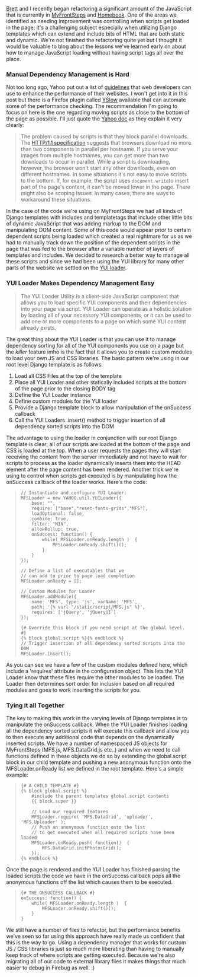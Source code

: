 [Brett](http://bzabos.wordpress.com/) and I recently began refactoring a
significant amount of the JavaScript that is currently in
[MyFrontSteps](http://www.myfrontsteps.com) and
[Homebook](http://www.myfrontsteps.com/myfrontsteps/home/). One of the areas we
identified as needing improvement was controlling when scripts get loaded in the
page; it's a challenging subject especially when utilizing Django templates
which can extend and include bits of HTML that are both static and dynamic.
We're not finished the refactoring quite yet but I thought it would be valuable
to blog about the lessons we've learned early on about how to manage JavaScript
loading without having script tags all over the place.

### Manual Dependency Management is Hard

Not too long ago, Yahoo put out a list of
[guidelines](http://developer.yahoo.com/performance/rules.html) that web
developers can use to enhance the performance of their websites. I won't get
into it in this post but there is a Firefox plugin called
[YSlow](http://developer.yahoo.com/yslow/) available that can automate some of
the performance checking. The recommendation I'm going to focus on here is the
one regarding moving scripts as close to the bottom of the page as possible.
I'll just quote the [Yahoo
doc](http://developer.yahoo.com/performance/rules.html) as they explain it very
clearly:

> The problem caused by scripts is that they block parallel downloads. The
> [HTTP/1.1
> specification](http://www.w3.org/Protocols/rfc2616/rfc2616-sec8.html#sec8.1.4)
> suggests that browsers download no more than two components in parallel per
> hostname. If you serve your images from multiple hostnames, you can get more
> than two downloads to occur in parallel. While a script is downloading,
> however, the browser won't start any other downloads, even on different
> hostnames. In some situations it's not easy to move scripts to the bottom. If,
> for example, the script uses `document.write`to insert part of the page's
> content, it can't be moved lower in the page. There might also be scoping
> issues. In many cases, there are ways to workaround these situations.

In the case of the code we're using on MyFrontSteps we had all kinds of Django
templates with includes and templatetags that include other little bits of
dynamic JavaScript that was adding markup to the DOM and manipulating DOM
content. Some of this code would appear prior to certain dependent scripts being
loaded which created a real nightmare for us as we had to manually track down
the position of the dependent scripts in the page that was fed to the browser
after a variable number of layers of templates and includes. We decided to
research a better way to manage all these scripts and since we had been using
the YUI library for many other parts of the website we settled on the [YUI
loader](http://developer.yahoo.com/yui/yuiloader/).

### YUI Loader Makes Dependency Management Easy

> The YUI Loader Utility is a client-side JavaScript component that allows you
> to load specific YUI components and their dependencies into your page via
> script. YUI Loader can operate as a holistic solution by loading all of your
> necessary YUI components, or it can be used to add one or more components to a
> page on which some YUI content already exists.

The great thing about the YUI Loader is that you can use it to manage dependency
sorting for all of the YUI components you use on a page but the *killer* feature
imho is the fact that it allows you to create custom modules to load your own JS
and CSS libraries. The basic pattern we're using in our root level Django
template is as follows:

1.  Load all CSS Files at the top of the template
2.  Place all YUI Loader and other statically included scripts at the bottom of
    the page prior to the closing BODY tag
3.  Define the YUI Loader instance
4.  Define custom modules for the YUI loader
5.  Provide a Django template block to allow manipulation of the onSuccess
    callback
6.  Call the YUI Loaders .insert() method to trigger insertion of all dependency
    sorted scripts into the DOM

The advantage to using the loader in conjunction with our root Django template
is clear; all of our scripts are loaded at the bottom of the page and CSS is
loaded at the top. When a user requests the pages they will start receiving the
content from the server immediately and not have to wait for scripts to process
as the loader dynamically inserts them into the HEAD element after the page
content has been rendered. Another trick we're using to control when scripts get
executed is by manipulating how the onSuccess callback of the loader works.
Here's the code:

>     // Instantiate and configure YUI Loader:
>     MFSLoader = new YAHOO.util.YUILoader({
>         base: "",
>         require: ["base","reset-fonts-grids","MFS"],
>         loadOptional: false,
>         combine: true,
>         filter: "MIN",
>         allowRollup: true,
>         onSuccess: function() {
>             while( MFSLoader.onReady.length )  {
>                 MFSLoader.onReady.shift()();
>             }
>         }
>     });
>
>     // Define a list of executables that we
>     // can add to prior to page load completion
>     MFSLoader.onReady = [];
>
>     // Custom Modules for Loader
>     MFSLoader.addModule({
>         name: 'MFS', type: 'js', varName: 'MFS',
>         path: '{% vurl "/static/script/MFS.js" %}',
>         requires: ['jQuery', 'jQueryUI']
>     });
>
>     {# Override this block if you need script at the global level. #}
>     {% block global.script %}{% endblock %}
>     // Trigger insertion of all dependency sorted scripts into the DOM
>     MFSLoader.insert();

As you can see we have a few of the custom modules defined here, which include a
'requires' attribute in the configuration object. This lets the YUI Loader know
that these files require the other modules to be loaded. The Loader then
determines sort order for inclusion based on all required modules and goes to
work inserting the scripts for you.

### Tying it all Together

The key to making this work in the varying levels of Django templates is to
manipulate the onSuccess callback. When the YUI Loader finishes loading all the
dependency sorted scripts it will execute this callback and allow you to then
execute any additional code that depends on the dynamically inserted scripts. We
have a number of namespaced JS objects for MyFrontSteps (MFS.js, MFS.DataGrid.js
etc..) and when we need to call functions defined in these objects we do so by
extending the global.script block in our child template and pushing a new
anonymous function onto the MFSLoader.onReady list we defined in the root
template. Here's a simple example:

>     {# A CHILD TEMPLATE #}
>     {% block global.script %}
>         #include the parent templates global.script contents
>         {{ block.super }}
>
>         // Load our required features
>         MFSLoader.require( 'MFS.DataGrid', 'uploader', 'MFS.Uploader' );
>         // Push an anonymous function onto the list
>         // to get executed when all required scripts have been loaded
>         MFSLoader.onReady.push( function()  {
>             MFS.DataGrid.initPhotosGrid();
>         });
>     {% endblock %}

Once the page is rendered and the YUI Loader has finished parsing the loaded
scripts the code we have in the onSuccess callback pops all the anonymous
functions off the list which causes them to be executed.

>     {# THE ONSUCCESS CALLBACK #}
>     onSuccess: function() {
>         while( MFSLoader.onReady.length )  {
>             MFSLoader.onReady.shift()();
>         }
>     }

We still have a number of files to refactor, but the performance benefits we've
seen so far using this approach have really made us confident that this is the
way to go. Using a dependency manager that works for custom JS / CSS libraries
is just so much more liberating than having to manually keep track of where
scripts are getting executed. Because we're also migrating all of our code to
external library files it makes things that much easier to debug in Firebug as
well. :)
